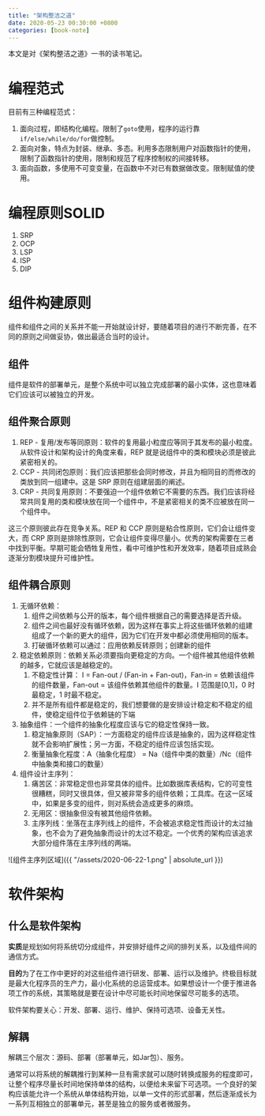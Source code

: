 ```yaml
---
title: "架构整洁之道"
date: 2020-05-23 00:30:00 +0800
categories: [book-note]
---
```


本文是对《架构整洁之道》一书的读书笔记。

# 编程范式

目前有三种编程范式：

1. 面向过程，即结构化编程。限制了`goto`使用，程序的运行靠`if/else/while/do/for`做控制。
2. 面向对象，特点为封装、继承、多态。利用多态限制用户对函数指针的使用，限制了函数指针的使用，限制和规范了程序控制权的间接转移。
3. 面向函数，多使用不可变变量，在函数中不对已有数据做改变。限制赋值的使用。

# 编程原则**SOLID**

1. SRP
2. OCP
3. LSP
4. ISP
5. DIP

# 组件构建原则

组件和组件之间的关系并不能一开始就设计好，要随着项目的进行不断完善，在不同的原则之间做妥协，做出最适合当时的设计。

## 组件

组件是软件的部署单元，是整个系统中可以独立完成部署的最小实体，这也意味着它们应该可以被独立的开发。

## 组件聚合原则

1. REP - 复用/发布等同原则：软件的复用最小粒度应等同于其发布的最小粒度。从软件设计和架构设计的角度来看，REP 就是说组件中的类和模块必须是彼此紧密相关的。
2. CCP - 共同闭包原则：我们应该把那些会同时修改，并且为相同目的而修改的类放到同一组建中。这是 SRP 原则在组建层面的阐述。
3. CRP - 共同复用原则：不要强迫一个组件依赖它不需要的东西。我们应该将经常共同复用的类和模块放在同一个组件中，不是紧密相关的类不应被放在同一个组件中。

这三个原则彼此存在竞争关系。REP 和 CCP 原则是粘合性原则，它们会让组件变大，而 CRP 原则是排除性原则，它会让组件变得尽量小。优秀的架构需要在三者中找到平衡。早期可能会牺牲复用性，看中可维护性和开发效率，随着项目成熟会逐渐分割模块提升可维护性。

## 组件耦合原则

1. 无循环依赖：
   1. 组件之间依赖与公开的版本，每个组件根据自己的需要选择是否升级。
   2. 组件之间也最好没有循环依赖，因为这样在事实上将这些循环依赖的组建组成了一个新的更大的组件，因为它们在开发中都必须使用相同的版本。
   3. 打破循环依赖可以通过：应用依赖反转原则；创建新的组件
2. 稳定依赖原则：依赖关系必须要指向更稳定的方向。一个组件被其他组件依赖的越多，它就应该是越稳定的。
   1. 不稳定性计算： I = Fan-out / (Fan-in + Fan-out)，Fan-in = 依赖该组件的组件数量，Fan-out = 该组件依赖其他组件的数量。I 范围是[0,1]，0 时最稳定，1 时最不稳定。
   2. 并不是所有组件都是稳定的，我们想要做的是安排设计稳定和不稳定的组件，使稳定组件位于依赖链的下端
3. 抽象组件：一个组件的抽象化程度应该与它的稳定性保持一致。
   1. 稳定抽象原则（SAP）：一方面稳定的组件应该是抽象的，因为这样稳定性就不会影响扩展性；另一方面，不稳定的组件应该包括实现。
   2. 衡量抽象化程度：A（抽象化程度） = Na（组件中类的数量）/Nc（组件中抽象类和接口的数量）
4. 组件设计主序列：
   1. 痛苦区：非常稳定但也非常具体的组件。比如数据库表结构，它的可变性很糟糕，同时又很具体，但又被非常多的组件依赖；工具库。在这一区域中，如果是多变的组件，则对系统会造成更多的麻烦。
   2. 无用区：很抽象但没有被其他组件依赖。
   3. 主序列线：坐落在主序列线上的组件，不会被追求稳定性而设计的太过抽象，也不会为了避免抽象而设计的太过不稳定。一个优秀的架构应该追求大部分组件落在主序列线的两端。

![组件主序列区域]({{ "/assets/2020-06-22-1.png" | absolute_url }})

# 软件架构

## 什么是软件架构

**实质**是规划如何将系统切分成组件，并安排好组件之间的排列关系，以及组件间的通信方式。

**目的**为了在工作中更好的对这些组件进行研发、部署、运行以及维护。终极目标就是最大化程序员的生产力，最小化系统的总运营成本。如果想设计一个便于推进各项工作的系统，其策略就是要在设计中尽可能长时间地保留尽可能多的选项。

软件架构要关心：开发、部署、运行、维护、保持可选项、设备无关性。

## 解耦

解耦三个层次：源码、部署（部署单元，如Jar包）、服务。

通常可以将系统的解耦推行到某种一旦有需求就可以随时转换成服务的程度即可，让整个程序尽量长时间地保持单体的结构，以便给未来留下可选项。一个良好的架构应该能允许一个系统从单体结构开始，以单一文件的形式部署，然后逐渐成长为一系列互相独立的部署单元，甚至是独立的服务或者微服务。